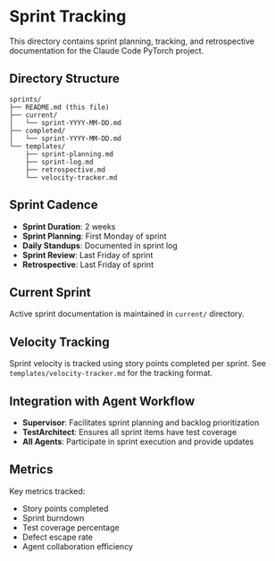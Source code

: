 # Sprint Tracking

This directory contains sprint planning, tracking, and retrospective documentation for the Claude Code PyTorch project.

## Directory Structure

```
sprints/
├── README.md (this file)
├── current/
│   └── sprint-YYYY-MM-DD.md
├── completed/
│   └── sprint-YYYY-MM-DD.md
└── templates/
    ├── sprint-planning.md
    ├── sprint-log.md
    ├── retrospective.md
    └── velocity-tracker.md
```

## Sprint Cadence

- **Sprint Duration**: 2 weeks
- **Sprint Planning**: First Monday of sprint
- **Daily Standups**: Documented in sprint log
- **Sprint Review**: Last Friday of sprint
- **Retrospective**: Last Friday of sprint

## Current Sprint

Active sprint documentation is maintained in `current/` directory.

## Velocity Tracking

Sprint velocity is tracked using story points completed per sprint. See `templates/velocity-tracker.md` for the tracking format.

## Integration with Agent Workflow

- **Supervisor**: Facilitates sprint planning and backlog prioritization
- **TestArchitect**: Ensures all sprint items have test coverage
- **All Agents**: Participate in sprint execution and provide updates

## Metrics

Key metrics tracked:
- Story points completed
- Sprint burndown
- Test coverage percentage
- Defect escape rate
- Agent collaboration efficiency
